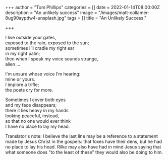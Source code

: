 +++
author = "Tom Phillips"
categories = []
date = 2022-01-14T08:00:00Z
description = "An unlikely success"
image = "/images/matt-collamer-8ug90aypdw4-unsplash.jpg"
tags = []
title = "An Unlikely Success."

+++
  
I live outside your gates,  
 exposed to the rain, exposed to the sun;  
 sometimes I’ll cradle my right ear   
 in my right palm;  
 then when I speak my voice sounds strange,  
 alien ...   
   
I'm unsure whose voice I’m hearing:  
 mine or yours.  
 I implore a trifle;  
 the poets cry for more.   
   
Sometimes I cover both eyes  
 and my face disappears;  
 there it lies heavy in my hands  
 looking peaceful, instead,  
 so that no one would ever think   
 I have no place to lay my head.  
   
 Translator's note: I believe the last line may be a reference to a statement made by Jesus Christ in the gospels: that foxes have their dens, but he had no place to lay his head. Rilke may also have had in mind Jesus saying that what someone does "to the least of these" they would also be doing to him.